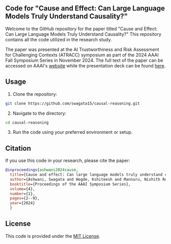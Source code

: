 ## Code for "Cause and Effect: Can Large Language Models Truly Understand Causality?"

Welcome to the GitHub repository for the paper titled "Cause and Effect: Can Large Language Models Truly Understand Causality?" This repository contains all the code utilized in the research study.

The paper was presented at the AI Trustworthiness and Risk Assessment for Challenging Contexts (ATRACC) symposium as part of the 2024 AAAI Fall Symposium Series in November 2024. The full text of the paper can be accessed on AAAI's [website](https://ojs.aaai.org/index.php/AAAI-SS/article/view/31764/33931) while the presentation deck can be found [here](https://hegde.ai/projects/causal/).

## Usage
1. Clone the repository:
```bash
git clone https://github.com/swagata15/causal-reasoning.git
```

2. Navigate to the directory:

```bash
cd causal-reasoning
```

3. Run the code using your preferred environment or setup.

## Citation
If you use this code in your research, please cite the paper:

```bibtex
@inproceedings{ashwani2024cause,
  title={Cause and effect: Can large language models truly understand causality?},
  author={Ashwani, Swagata and Hegde, Kshiteesh and Mannuru, Nishith Reddy and Sengar, Dushyant Singh and Jindal, Mayank and Kathala, Krishna Chaitanya Rao and Banga, Dishant and Jain, Vinija and Chadha, Aman},
  booktitle={Proceedings of the AAAI Symposium Series},
  volume={4},
  number={1},
  pages={2--9},
  year={2024}
  }
```

## License
This code is provided under the [MIT License](https://github.com/swagata15/causal-reasoning/blob/main/LICENSE.txt).
